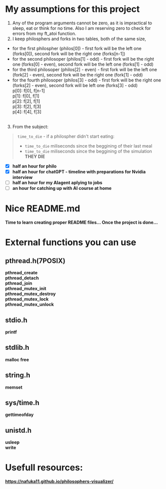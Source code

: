 # My assumptions for this project
1. Any of the program arguments cannot be zero, as it is impractical to sleep, eat or think for no time. Also I am reserving zero to check for errors from my ft_atoi function.
2. I keep philosphers and forks in two tables, both of the same size,
- for the first philospher (philos[0]) - first fork will be the left one (forks[0]), second fork will be the right one (forks[n-1])
- for the second philosoper (philos[1] - odd) - first fork will be the right one (forks[0] - even), second fork will be the left one (forks[1] - odd)
- for the third philosoper (philos[2] - even) - first fork will be the left one (fork[2] - even), second fork will be the right one (fork[1] - odd)
- for the fourth philosoper (philos[3] - odd) - first fork will be the right one (forks[2] - even), second fork will be left one (forks[3] - odd)<br>
p[0]: f[0], f[n-1]<br>
p[1]: f[0], f[1]<br>
p[2]: f[2], f[1]<br>
p[3]: f[2], f[3]<br>
p[4]: f[4], f[3]<br><br>
3. From the subject:
> ```time_to_die``` - if a philospher didn't start eating:<br>
>	- ```time_to_die``` miliseconds since the beggining of their last meal<br>
>	- ```time_to_die``` miliseconds since the beggining of the simulation<br>
> <b>THEY DIE<b><br>

- [x] half an hour for philo
- [x] half an hour for chatGPT - timeline with preparations for Nvidia interview
- [ ] half an hour for my AIagent aplying to jobs
- [ ] an hour for catching up with AI course at home

# Nice README.md
Time to learn creating proper README files... Once the project is done...

# External functions you can use
## pthread.h(7POSIX)
pthread_create<br>
pthread_detach<br>
pthread_join<br>
pthread_mutex_init<br>
pthread_mutex_destroy<br>
pthread_mutex_lock<br>
pthread_mutex_unlock<br>
## stdio.h
printf
## stdlib.h
malloc
free
## string.h
memset
## sys/time.h
gettimeofday
## unistd.h
usleep<br>
write<br>

# Usefull resources:
https://nafuka11.github.io/philosophers-visualizer/

